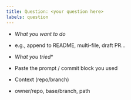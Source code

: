 ```yaml
---
title: Question: <your question here>
labels: question
---
```


* *What you want to do*
- e.g., append to README, multi-file, draft PR...

* *What you tried**
- Paste the prompt / commit block you used

* Context (repo/branch)
- owner/repo, base/branch, path
